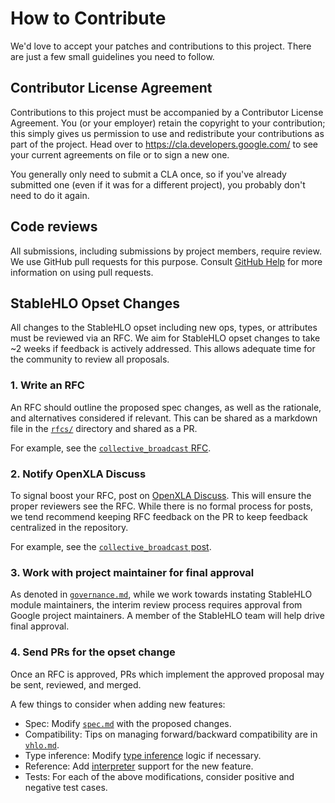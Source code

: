 # How to Contribute

We'd love to accept your patches and contributions to this project. There are
just a few small guidelines you need to follow.

## Contributor License Agreement

Contributions to this project must be accompanied by a Contributor License
Agreement. You (or your employer) retain the copyright to your contribution;
this simply gives us permission to use and redistribute your contributions as
part of the project. Head over to <https://cla.developers.google.com/> to see
your current agreements on file or to sign a new one.

You generally only need to submit a CLA once, so if you've already submitted one
(even if it was for a different project), you probably don't need to do it
again.

## Code reviews

All submissions, including submissions by project members, require review. We
use GitHub pull requests for this purpose. Consult
[GitHub Help](https://help.github.com/articles/about-pull-requests/) for more
information on using pull requests.

## StableHLO Opset Changes

All changes to the StableHLO opset including new ops, types, or attributes must
be reviewed via an RFC. We aim for StableHLO opset changes to take ~2 weeks
if feedback is actively addressed. This allows adequate time for the community
to review all proposals.

### 1. Write an RFC

An RFC should outline the proposed spec changes, as well as the rationale, and
alternatives considered if relevant. This can be shared as a markdown file in
the [`rfcs/`](https://github.com/openxla/stablehlo/tree/main/rfcs) directory and
shared as a PR.

For example, see the [`collective_broadcast` RFC](https://github.com/openxla/stablehlo/pull/1809).

### 2. Notify OpenXLA Discuss

To signal boost your RFC, post on [OpenXLA Discuss](https://groups.google.com/a/openxla.org/g/openxla-discuss).
This will ensure the proper reviewers see the RFC. While there is no formal
process for posts, we tend recommend keeping RFC feedback on the PR to keep
feedback centralized in the repository.

For example, see the [`collective_broadcast` post](https://groups.google.com/a/openxla.org/g/openxla-discuss/c/Q7JFyoiVFPU/m/dUH_LmJlCgAJ).

### 3. Work with project maintainer for final approval

As denoted in [`governance.md`](https://github.com/openxla/stablehlo/blob/main/docs/governance.md),
while we work towards instating StableHLO module maintainers, the interim review
process requires approval from Google project maintainers. A member of the
StableHLO team will help drive final approval.

### 4. Send PRs for the opset change

Once an RFC is approved, PRs which implement the approved proposal may be sent,
reviewed, and merged.

A few things to consider when adding new features:
- Spec: Modify [`spec.md`](https://github.com/openxla/stablehlo/blob/main/docs/spec.md)
with the proposed changes.
- Compatibility: Tips on managing forward/backward compatibility are in
[`vhlo.md`](https://github.com/openxla/stablehlo/blob/main/docs/vhlo.md#contributing-incompatible-changes).
- Type inference: Modify [type inference](https://github.com/openxla/stablehlo/blob/main/stablehlo/dialect/TypeInference.h)
logic if necessary.
- Reference: Add [interpreter](https://github.com/openxla/stablehlo/blob/main/stablehlo/reference/Ops.h)
support for the new feature.
- Tests: For each of the above modifications, consider positive and negative
test cases.
